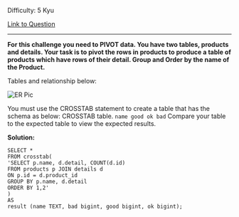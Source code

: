 Difficulty: 5 Kyu

[Link to Question](https://www.codewars.com/kata/58126aa90ea99769e7000119)

----------------------------------------------------------------------------

**For this challenge you need to PIVOT data. You have two tables, products and details. Your task is to pivot the rows in products to produce a table of products 
which have rows of their detail. Group and Order by the name of the Product.**

Tables and relationship below:

![ER Pic](https://i.imgur.com/81Ww3YH.png)

You must use the CROSSTAB statement to create a table that has the schema as below:
CROSSTAB table.
``
    name
    good
    ok
    bad
``
Compare your table to the expected table to view the expected results. 

**Solution:**
```
SELECT * 
FROM crosstab(
'SELECT p.name, d.detail, COUNT(d.id) 
FROM products p JOIN details d
ON p.id = d.product_id
GROUP BY p.name, d.detail
ORDER BY 1,2'
)
AS 
result (name TEXT, bad bigint, good bigint, ok bigint);
```
